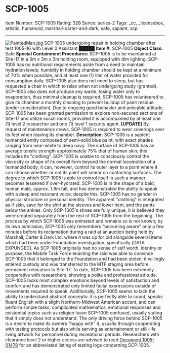 # SCP-1005
Item Number: SCP-1005
Rating: 328
Series: series-2
Tags: _cc, _licensebox, artistic, humanoid, marshall-carter-and-dark, safe, sapient, scp

---

![PaintedMan.jpg](https://scp-wiki.wdfiles.com/local--files/scp-1005/PaintedMan.jpg)
SCP-1005 undergoing repair in holding chamber after test 1005-16 with Level 0 Assistant █████
**Item #:** SCP-1005
**Object Class:** Safe
**Special Containment Procedures:** SCP-1005 is to be maintained at Site-17 in a 3m x 3m x 3m holding room, equipped with dim lighting. SCP-1005 has no nutritional requirements aside from a need to maintain hydration levels; humidity in holding chamber should be kept at a minimum of 70% when possible, and at least one (1) liter of water provided for consumption daily. SCP-1005 also does not need to sleep, but has requested a chair in which to relax when not undergoing study (granted). SCP-1005 also does not produce any waste, losing water only to evaporation, thus minimal cleanup is required; SCP-1005 has volunteered to give its chamber a monthly cleaning to prevent buildup of paint residue (under consideration).
Due to ongoing good behavior and amicable attitude, SCP-1005 has been granted permission to explore non-secured sections of Site-17 and utilize social rooms, provided it is accompanied by at least one (1) level 2 researcher and one (1) level 1 security agent. **[UPDATE]** By request of maintenance crews, SCP-1005 is required to wear coverings over its feet when leaving its chamber.
**Description:** SCP-1005 is a sapient humanoid entity composed of semi-solid blue paint, with exact shades ranging from near-white to deep navy. The surface of SCP-1005 has an average tensile strength approximately 75% that of human skin; this includes its "clothing". SCP-1005 is unable to consciously control the viscosity or shape of its overall form beyond the normal locomotion of a humanoid body; it can, however, control its outer layer to a point where it can choose whether or not its paint will smear on contacting surfaces. The degree to which SCP-1005 is able to control itself in such a manner becomes lessened if over-hydrated.
SCP-1005 is in the shape of a bald, human male, approx. 1.9m tall, and has demonstrated the ability to speak with a deep and resonant voice; despite this, SCP-1005 has no gender in physical structure or personal identity. The apparent "clothing" is integrated as if skin, save for the shirt at the sleeves and lower hem, and the pants below the ankles. Only SCP-1005's shoes are fully unique; it is believed they were created separately from the rest of SCP-1005 from the beginning.
The process by which SCP-1005 was animated and remains so is not known; by its own admission, SCP-1005 only remembers "becoming aware" only a few minutes before its reclamation during a raid at an auction being held by Marshall, Carter & Dark Ltd. where it was up for bid alongside several items which had been under Foundation investigation, specifically [DATA EXPUNGED]. As SCP-1005 originally had no sense of self worth, identity or purpose, the Mobile Task Force enacting the raid was able to convince SCP-1005 that it belonged to the Foundation and had been stolen; it willingly entered custody and was transferred to the MTF staging area before permanent relocation to Site-17.
To date, SCP-1005 has been extremely cooperative with researchers, showing a polite and professional attitude. SCP-1005 lacks most complex emotions beyond levels of satisfaction and comfort and has demonstrated only limited facial expressions outside of movements required to speak. Additionally, SCP-1005 seems to lack the ability to understand abstract concepts: it is perfectly able to count, speaks fluent English with a slight Northern-Midwest American accent, and can perform simple tasks; complicated mathematics, emotional responses and existential topics such as religion leave SCP-1005 confused, usually stating that it simply does not understand. The only driving force behind SCP-1005 is a desire to make its owners "happy with" it, usually through cooperating with testing protocols but also while serving as entertainment or still-life living artwork for personnel during recreational periods.
Researchers with clearance level 2 or higher access are advised to read [Document 1005-01478](/document-1005-01478) for an abbreviated listing of testing logs concerning SCP-1005.